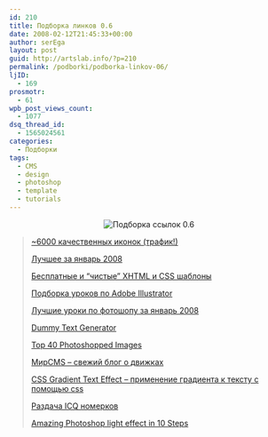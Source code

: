 ```yaml
---
id: 210
title: Подборка линков 0.6
date: 2008-02-12T21:45:33+00:00
author: serEga
layout: post
guid: http://artslab.info/?p=210
permalink: /podborki/podborka-linkov-06/
ljID:
  - 169
prosmotr:
  - 61
wpb_post_views_count:
  - 1077
dsq_thread_id:
  - 1565024561
categories:
  - Подборки
tags:
  - CMS
  - design
  - photoshop
  - template
  - tutorials
---
```

<p style="text-align: center">
  <img src="http://artslab.info/wp-content/uploads/links.gif" alt="Подборка ссылок 0.6" />
</p>

> <a href="http://nerdbusiness.com/blog/5978-high-quality-icons-web-apps-rss" target="_blank">~6000 качественных иконок (трафик!)</a>
> 
> <a href="http://www.smashingmagazine.com/2008/01/25/best-of-january-2008/" target="_blank">Лучшее за январь 2008</a>
> 
> <a href="http://www.nuviotemplates.com/templates.php" target="_blank">Бесплатные и &#8220;чистые&#8221; XHTML и CSS шаблоны</a>
> 
> <a href="http://www.smashingmagazine.com/2008/02/05/illustrator-tutorials-best-of/" target="_blank">Подборка уроков по Adobe Illustrator</a>
> 
> <a href="http://psdtuts.com/web/best-of-the-web-january/" title="уроки по adobe photoshop" target="_blank">Лучшие уроки по фотошопу за январь 2008</a>
> 
> <a href="http://www.blindtextgenerator.com/" target="_blank">Dummy Text Generator</a>
> 
> <a href="http://www.vertustech.com/blog/2008/02/11/32/" title="40 Best Photoshopped Images" target="_blank">Top 40 Photoshopped Images</a>
> 
> <a href="http://mircms.ru" target="_blank">МирCMS &#8211; свежий блог о движках</a>
> 
> <a href="http://www.webdesignerwall.com/tutorials/css-gradient-text-effect/" target="_blank">CSS Gradient Text Effect &#8211; применение градиента к тексту с помощью css</a>
> 
> <a href="http://helicopter.net.ru/vsyak-razn/nomerki/" target="_blank">Раздача ICQ номерков</a>
> 
> <a href="http://abduzeedo.com/coffee-magic" title="уроки фотошоп" target="_blank">Amazing Photoshop light effect in 10 Steps</a>